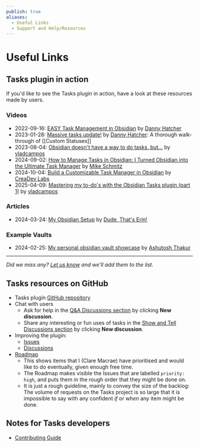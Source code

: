 ```yaml
---
publish: true
aliases:
  - Useful Links
  - Support and Help/Resources
---
```


# Useful Links

## Tasks plugin in action

If you'd like to see the Tasks plugin in action, have a look at these resources made by users.

<!-- Try to use publication date, if possible, and sort in date order -->

### Videos

- 2022-09-16: [EASY Task Management in Obsidian](https://www.youtube.com/watch?v=SAfBpltPx0w) by [Danny Hatcher](https://www.youtube.com/@DannyHatcherTech)
- 2023-01-28: [Massive tasks update!](https://www.youtube.com/watch?v=beCk8wXtVto&t=240s) by [Danny Hatcher](https://www.youtube.com/@DannyHatcherTech): A thorough walk-through of [[Custom Statuses]]
- 2023-08-04: [Obsidian doesn't have a way to do tasks, but...](https://www.youtube.com/watch?v=c6A0u6NQccw) by [vladcampos](https://www.youtube.com/@vladcampos)
- 2024-09-02: [How to Manage Tasks in Obsidian: I Turned Obsidian into the Ultimate Task Manager](https://www.youtube.com/watch?v=ZjVBQHyLyMM) by [Mike Schmitz](https://www.youtube.com/@MikeSchmitz)
- 2024-10-04: [Build a Customizable Task Manager in Obsidian](https://www.youtube.com/watch?v=6ksJRqxVc8s) by [CreaDev Labs](https://www.youtube.com/@creadevlabs)
- 2025-04-09: [Mastering my to-do's with the Obsidian Tasks plugin (part 1)](https://www.youtube.com/watch?v=ip_2RJZ3s6c) by [vladcampos](https://www.youtube.com/@vladcampos)

### Articles

- 2024-03-24: [My Obsidian Setup](https://dudethatserin.com/my-obsidian-setup/) by [Dude, That's Erin!](https://dudethatserin.com)

### Example Vaults

- 2024-02-25: [My personal obsidian vault showcase](https://github.com/ashu-otaku/Personal-Wiki) by [Ashutosh Thakur](https://github.com/ashu-otaku)

---

_Did we miss any? [Let us know](https://github.com/obsidian-tasks-group/obsidian-tasks/issues/2732) and we'll add them to the list._

## Tasks resources on GitHub

- Tasks plugin [GitHub repository](https://github.com/obsidian-tasks-group/obsidian-tasks)
- Chat with users
  - Ask for help in the [Q&A Discussions section](https://github.com/obsidian-tasks-group/obsidian-tasks/discussions/categories/q-a) by clicking **New discussion**.
  - Share any interesting or fun uses of tasks in the [Show and Tell Discussions section](https://github.com/obsidian-tasks-group/obsidian-tasks/discussions/categories/show-and-tell) by clicking **New discussion**.
- Improving the plugin:
  - [Issues](https://github.com/obsidian-tasks-group/obsidian-tasks/issues)
  - [Discussions](https://github.com/obsidian-tasks-group/obsidian-tasks/discussions)
- [Roadmap](https://github.com/orgs/obsidian-tasks-group/projects/4)
  - This shows items that I (Clare Macrae) have prioritised and would like to do eventually, given enough free time.
  - The Roadmap makes visible the Issues that are labelled `priority: high`, and puts them in the rough order that they might be done on.
  - It is just a rough guideline, mainly to convey the size of the backlog: The volume of requests on the Tasks project is so large that it is impossible to say with any confident _if_ or _when_ any item might be done.

## Notes for Tasks developers

- [Contributing Guide](https://publish.obsidian.md/tasks-contributing/)
